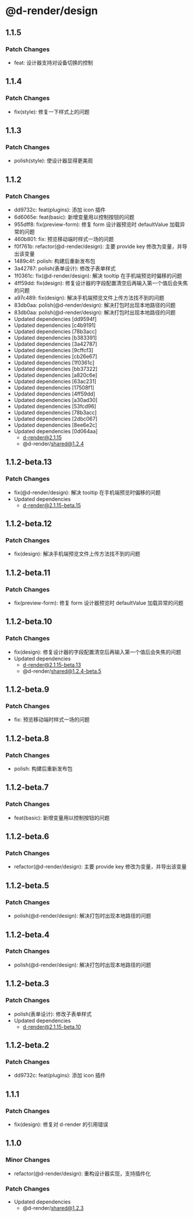 # @d-render/design

## 1.1.5

### Patch Changes

- feat: 设计器支持对设备切换的控制

## 1.1.4

### Patch Changes

- fix(style): 修复一下样式上的问题

## 1.1.3

### Patch Changes

- polish(style): 使设计器显得更美观

## 1.1.2

### Patch Changes

- dd9732c: feat(plugins): 添加 icon 插件
- 6d6065e: feat(basic): 新增变量用以控制按钮的问题
- 955dff8: fix(preview-form): 修复 form 设计器预览时 defaultValue 加载异常的问题
- 460b801: fix: 预览移动端时样式一场的问题
- f0f761b: refactor(@d-render/design): 主要 provide key 修改为变量，并导出该变量
- 1489c4f: polish: 构建后重新发布包
- 3a42787: polish(表单设计): 修改子表单样式
- 1f0361c: fix(@d-render/design): 解决 tooltip 在手机端预览时偏移的问题
- 4ff59dd: fix(design): 修复设计器的字段配置清空后再输入第一个值后会失焦的问题
- a97c489: fix(design): 解决手机端预览文件上传方法找不到的问题
- 83db0aa: polish(@d-render/design): 解决打包时出现本地路径的问题
- 83db0aa: polish(@d-render/design): 解决打包时出现本地路径的问题
- Updated dependencies [dd9594f]
- Updated dependencies [c4b9191]
- Updated dependencies [78b3acc]
- Updated dependencies [b383391]
- Updated dependencies [3a42787]
- Updated dependencies [9cffcf3]
- Updated dependencies [cb26e67]
- Updated dependencies [1f0361c]
- Updated dependencies [bb37322]
- Updated dependencies [a820c6e]
- Updated dependencies [63ac231]
- Updated dependencies [17508f1]
- Updated dependencies [4ff59dd]
- Updated dependencies [a30ad30]
- Updated dependencies [53fcd96]
- Updated dependencies [78b3acc]
- Updated dependencies [2dbc067]
- Updated dependencies [8ee6e2c]
- Updated dependencies [0d064aa]
  - d-render@2.1.15
  - @d-render/shared@1.2.4

## 1.1.2-beta.13

### Patch Changes

- fix(@d-render/design): 解决 tooltip 在手机端预览时偏移的问题
- Updated dependencies
  - d-render@2.1.15-beta.15

## 1.1.2-beta.12

### Patch Changes

- fix(design): 解决手机端预览文件上传方法找不到的问题

## 1.1.2-beta.11

### Patch Changes

- fix(preview-form): 修复 form 设计器预览时 defaultValue 加载异常的问题

## 1.1.2-beta.10

### Patch Changes

- fix(design): 修复设计器的字段配置清空后再输入第一个值后会失焦的问题
- Updated dependencies
  - d-render@2.1.15-beta.13
  - @d-render/shared@1.2.4-beta.5

## 1.1.2-beta.9

### Patch Changes

- fix: 预览移动端时样式一场的问题

## 1.1.2-beta.8

### Patch Changes

- polish: 构建后重新发布包

## 1.1.2-beta.7

### Patch Changes

- feat(basic): 新增变量用以控制按钮的问题

## 1.1.2-beta.6

### Patch Changes

- refactor(@d-render/design): 主要 provide key 修改为变量，并导出该变量

## 1.1.2-beta.5

### Patch Changes

- polish(@d-render/design): 解决打包时出现本地路径的问题

## 1.1.2-beta.4

### Patch Changes

- polish(@d-render/design): 解决打包时出现本地路径的问题

## 1.1.2-beta.3

### Patch Changes

- polish(表单设计): 修改子表单样式
- Updated dependencies
  - d-render@2.1.15-beta.10

## 1.1.2-beta.2

### Patch Changes

- dd9732c: feat(plugins): 添加 icon 插件

## 1.1.1

### Patch Changes

- fix(design): 修复对 d-render 的引用错误

## 1.1.0

### Minor Changes

- refactor(@d-render/design): 重构设计器实现，支持插件化

### Patch Changes

- Updated dependencies
  - @d-render/shared@1.2.3
